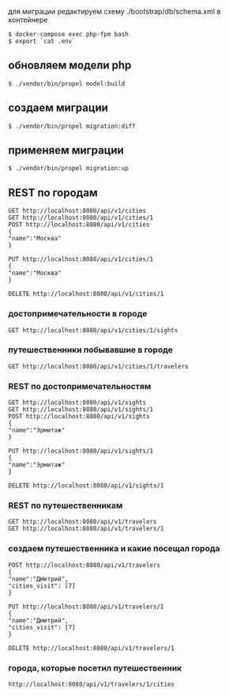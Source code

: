 для миграции редактируем схему ./bootstrap/db/schema.xml
в контейнере 
```
$ docker-compose exec php-fpm bash
$ export `cat .env`
```
## обновляем модели php
```
$ ./vendor/bin/propel model:build
```
## создаем миграции
```
$ ./vendor/bin/propel migration:diff
```
## применяем миграции
```
$ ./vendor/bin/propel migration:up
```
## REST по городам
```
GET http://localhost:8080/api/v1/cities
GET http://localhost:8080/api/v1/cities/1
POST http://localhost:8080/api/v1/cities
{
"name":"Москва"
}

PUT http://localhost:8080/api/v1/cities/1
{
"name":"Москва"
}

DELETE http://localhost:8080/api/v1/cities/1
```
### достопримечательности в городе
```
GET http://localhost:8080/api/v1/cities/1/sights
```

### путешественники побывавшие в городе
```
GET http://localhost:8080/api/v1/cities/1/travelers
```


### REST по достопримечательностям
```
GET http://localhost:8080/api/v1/sights
GET http://localhost:8080/api/v1/sights/1
POST http://localhost:8080/api/v1/sights
{
"name":"Эрмитаж"
}

PUT http://localhost:8080/api/v1/sights/1
{
"name":"Эрмитаж"
}

DELETE http://localhost:8080/api/v1/sights/1
```

### REST по путешественникам
```
GET http://localhost:8080/api/v1/travelers
GET http://localhost:8080/api/v1/travelers/1
```

### создаем путешественника и какие посещал города
```
POST http://localhost:8080/api/v1/travelers
{
"name":"Дмитрий",
"cities_visit": [7]
}

PUT http://localhost:8080/api/v1/travelers/1
{
"name":"Дмитрий",
"cities_visit": [7]
}

DELETE http://localhost:8080/api/v1/travelers/1
```

### города, которые посетил путешественник
```
http://localhost:8080/api/v1/travelers/1/cities
```